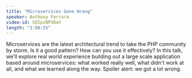 ```yaml
---
title: "Microservices Gone Wrong"
speaker: Anthony Ferrara
video-id: 5QIpzNPVDaY
length: "1:00:55"
---
```

Microservices are the latest architectural trend to take the PHP community by storm. Is it a good pattern? How can you use it effectively? In this talk, we'll explore real world experience building out a large scale application based around microservices: what worked really well, what didn't work at all, and what we learned along the way. Spoiler alert: we got a lot wrong.